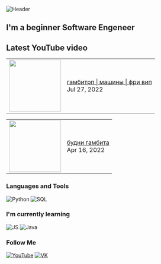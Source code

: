 ![Header](https://github.com/Kluxx/Kluxx/blob/main/assets/header.gif)

## I'm a beginner Software Engeneer

## Latest YouTube video
<!-- youtube:START --><table><tr><td><a href="https://www.youtube.com/watch?v=xPZFoPm0kaI"><img width="140px" src="https://i.ytimg.com/vi/xPZFoPm0kaI/mqdefault.jpg"></a></td>
<td><a href="https://www.youtube.com/watch?v=xPZFoPm0kaI">гамбитрп | машины | фри вип</a><br/>Jul 27, 2022</td></tr></table>
<table><tr><td><a href="https://www.youtube.com/watch?v=tbIP0nvn2Gw"><img width="140px" src="https://i.ytimg.com/vi/tbIP0nvn2Gw/mqdefault.jpg"></a></td>
<td><a href="https://www.youtube.com/watch?v=tbIP0nvn2Gw">будни гамбита</a><br/>Apr 16, 2022</td></tr></table>
<!-- youtube:END -->

### Languages and Tools
![Python](https://img.shields.io/badge/-Python-121211?style=for-the-badge&logo=python&logoColor=4960f5)
![SQL](https://img.shields.io/badge/-sql-121211?style=for-the-badge&logo=mysql&logoColor=e08a12)

### I'm currently learning
![JS](https://img.shields.io/badge/-JavaScript-121211?style=for-the-badge&logo=javascript&logoColor=fff829)
![Java](https://img.shields.io/badge/-Java-121211?style=for-the-badge&logo=java&logoColor=fff829)

### Follow Me

[![YouTube](https://img.shields.io/badge/-YouTube-121211?style=for-the-badge&logo=youtube&logoColor=f52a2a)](https://www.youtube.com/channel/UC7HYdLEM6CF77Aj4W17JqNA)
[![VK](https://img.shields.io/badge/-VK-121211?style=for-the-badge&logo=vk&logoColor=666fd1)](https://vk.com/aikytr)


<!--
**Kluxx/Kluxx** is a ✨ _special_ ✨ repository because its `README.md` (this file) appears on your GitHub profile.

Here are some ideas to get you started:

- 🔭 I’m currently working on ...
- 🌱 I’m currently learning ...
- 👯 I’m looking to collaborate on ...
- 🤔 I’m looking for help with ...
- 💬 Ask me about ...
- 📫 How to reach me: ...
- 😄 Pronouns: ...
- ⚡ Fun fact: ...
-->
